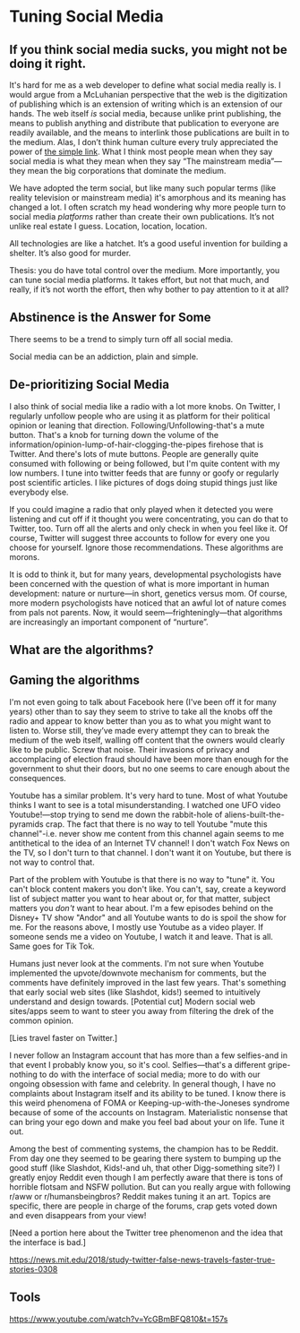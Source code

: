 # Tuning Social Media

## If you think social media sucks, you might not be doing it right.

It's hard for me as a web developer to define what social media really is. I would argue from a McLuhanian perspective that the web is the digitization of publishing which is an extension of writing which is an extension of our hands. The web itself *is* social media, because unlike print publishing, the means to publish anything and distribute that publication to everyone are readily available, and the means to interlink those publications are built in to the medium. Alas, I don’t think human culture every truly appreciated the power of [the simple link](https://banapana.com/uncategorized/the-link-is-punctuation). What I think most people mean when they say social media is what they mean when they say “The mainstream media”—they mean the big corporations that dominate the medium.

We have adopted the term social, but like many such popular terms (like reality television or mainstream media) it's amorphous and its meaning has changed a lot.  I often scratch my head wondering why more people turn to social media *platforms* rather than create their own publications. It’s not unlike real estate I guess. Location, location, location.

All technologies are like a hatchet. It’s a good useful invention for building a shelter. It’s also good for murder.

Thesis: you do have total control over the medium. More importantly, you can tune social media platforms. It takes effort, but not that much, and really, if it’s not worth the effort, then why bother to pay attention to it at all?


## Abstinence is the Answer for Some

There seems to be a trend to simply turn off all social media.

Social media can be an addiction, plain and simple.

## De-prioritizing Social Media

I also think of social media like a radio with a lot more knobs. On Twitter, I regularly unfollow people who are using it as platform for their political opinion or leaning that direction. Following/Unfollowing-that's a mute button. That's a knob for turning down the volume of the information/opinion-lump-of-hair-clogging-the-pipes firehose that is Twitter. And there's lots of mute buttons. People are generally quite consumed with following or being followed, but I'm quite content with my low numbers. I tune into twitter feeds that are funny or goofy or regularly post scientific articles. I like pictures of dogs doing stupid things just like everybody else.

If you could imagine a radio that only played when it detected you were listening and cut off if it thought you were concentrating, you can do that to Twitter, too. Turn off all the alerts and only check in when you feel like it. Of course, Twitter will suggest three accounts to follow for every one you choose for yourself. Ignore those recommendations. These algorithms are morons. 

It is odd to think it, but for many years, developmental psychologists have been concerned with the question of what is more important in human development: nature or nurture—in short, genetics versus mom. Of course, more modern psychologists have noticed that an awful lot of nature comes from pals not parents. Now, it would seem—frighteningly—that algorithms are increasingly an important component of “nurture”.

## What are the algorithms?

## Gaming the algorithms

<!-- Back in 1992 or so, I used to use a modem to dial a local computer server that some friends of mine ran—what was known as a bulletin board. There were shared games to play; what is now called MMORPG or some initialism like that. There were places to leave messages and file directories with programs to comb through and download. Nobody called that social media, but it was-highly localized social media—more like a club than the public sprawl that Twitter and Facebook are. And when you are in public as opposed to a private club, you need a couple of tools. One, thick skin. Two, the knowledge that, unlike a public space, you can silence, even delete other people there. -->


I'm not even going to talk about Facebook here (I've been off it for many years) other than to say they seem to strive to take all the knobs off the radio and appear to know better than you as to what you might want to listen to. Worse still, they’ve made every attempt they can to break the medium of the web itself, walling off content that the owners would clearly like to be public. Screw that noise. Their invasions of privacy and accomplacing of election fraud should have been more than enough for the government to shut their doors, but no one seems to care enough about the consequences.

Youtube has a similar problem. It's very hard to tune. Most of what Youtube thinks I want to see is a total misunderstanding. I watched one UFO video Youtube!—stop trying to send me down the rabbit-hole of aliens-built-the-pyramids crap. The fact that there is no way to tell Youtube "mute this channel"-i.e. never show me content from this channel again seems to me antithetical to the idea of an Internet TV channel! I don't watch Fox News on the TV, so I don't turn to that channel. I don't want it on Youtube, but there is not way to control that.

Part of the problem with Youtube is that there is no way to "tune" it. You can't block content makers you don't like. You can't, say, create a keyword list of subject matter you want to hear about or, for that matter, subject matters you *don't* want to hear about. I'm a few episodes behind on the Disney+ TV show "Andor" and all Youtube wants to do is spoil the show for me. For the reasons above, I mostly use Youtube as a video player. If someone sends me a video on Youtube, I watch it and leave. That is all. Same goes for Tik Tok.

Humans just never look at the comments. I'm not sure when Youtube implemented the upvote/downvote mechanism for comments, but the comments have definitely improved in the last few years. That's something that early social web sites (like Slashdot, kids!) seemed to intuitively understand and design towards. [Potential cut] Modern social web sites/apps seem to want to steer you away from filtering the drek of the common opinion.

[Lies travel faster on Twitter.]

I never follow an Instagram account that has more than a few selfies-and in that event I probably know you, so it's cool. Selfies—that's a different gripe-nothing to do with the interface of social media; more to do with our ongoing obsession with fame and celebrity.  In general though, I have no complaints about Instagram itself and its ability to be tuned. I know there is this weird phenomena of FOMA or Keeping-up-with-the-Joneses syndrome because of some of the accounts on Instagram. Materialistic nonsense that can bring your ego down and make you feel bad about your on life. Tune it out.

Among the best of commenting systems, the champion has to be Reddit. From day one they seemed to be gearing there system to bumping up the good stuff (like Slashdot, Kids!-and uh, that other Digg-something site?) I greatly enjoy Reddit even though I am perfectly aware that there is tons of horrible flotsam and NSFW pollution. But can you really argue with following r/aww or r/humansbeingbros? Reddit makes tuning it an art. Topics are specific, there are people in charge of the forums, crap gets voted down and even disappears from your view!

[Need a portion here about the Twitter tree phenomenon and the idea that the interface is bad.]

https://news.mit.edu/2018/study-twitter-false-news-travels-faster-true-stories-0308

## Tools

https://www.youtube.com/watch?v=YcGBmBFQ810&t=157s